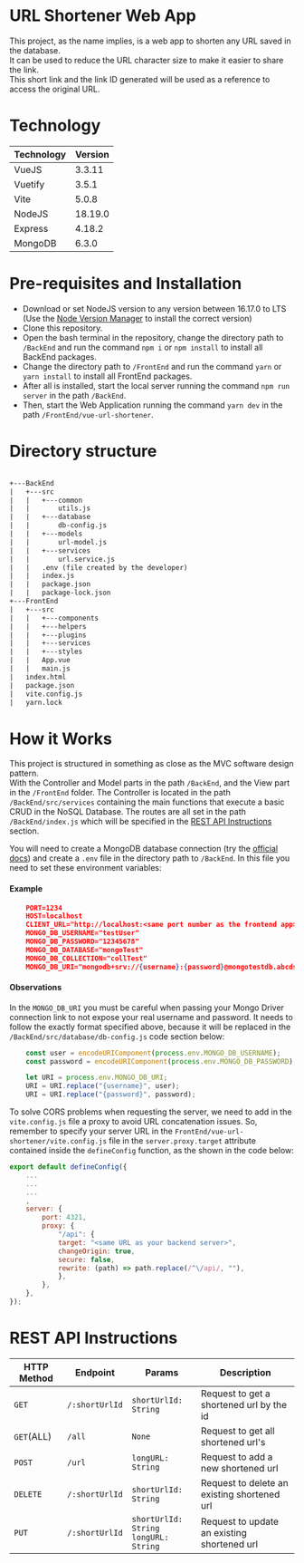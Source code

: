 # URL Shortener Web App

This project, as the name implies, is a web app to shorten any URL saved in the database.<br>
It can be used to reduce the URL character size to make it easier to share the link.<br>
This short link and the link ID generated will be used as a reference to access the original URL.

# Technology

| Technology | Version |
|----------|------|
| VueJS | 3.3.11 |
| Vuetify | 3.5.1 |
| Vite | 5.0.8 |
| NodeJS | 18.19.0 |
| Express | 4.18.2 |
| MongoDB | 6.3.0 |

# Pre-requisites and Installation

- Download or set NodeJS version to any version between 16.17.0 to LTS (Use the [Node Version Manager](https://github.com/nvm-sh/nvm) to install the correct version)
- Clone this repository.
- Open the bash terminal in the repository, change the directory path to `/BackEnd` and run the command `npm i` or `npm install` to install all BackEnd packages.
- Change the directory path to `/FrontEnd` and run the command `yarn` or `yarn install` to install all FrontEnd packages.
- After all is installed, start the local server running the command `npm run server` in the path `/BackEnd`.
- Then, start the Web Application running the command `yarn dev` in the path `/FrontEnd/vue-url-shortener`.

# Directory structure

```txt

+---BackEnd
|   +---src
|   |   +---common
|   |       utils.js
|   |   +---database
|   |       db-config.js
|   |   +---models
|   |       url-model.js
|   |   +---services
|   |       url.service.js
|   |   .env (file created by the developer)
|   |   index.js
|   |   package.json
|   |   package-lock.json
+---FrontEnd
|   +---src
|   |   +---components
|   |   +---helpers
|   |   +---plugins
|   |   +---services
|   |   +---styles
|   |   App.vue
|   |   main.js
|   index.html
|   package.json
|   vite.config.js
|   yarn.lock

```

# How it Works

This project is structured in something as close as the MVC software design pattern.<br>
With the Controller and Model parts in the path `/BackEnd`, and the View part in the `/FrontEnd` folder.
The Controller is located in the path `/BackEnd/src/services` containing the main functions that execute a basic CRUD in the NoSQL Database.
The routes are all set in the path `/BackEnd/index.js` which will be specified in the <a href="#restApi" >REST API Instructions</a> section.

You will need to create a MongoDB database connection (try the [official docs](https://www.mongodb.com/docs/atlas/getting-started/)) and create a `.env` file in the directory path to `/BackEnd`. In this file you need to set these environment variables:

#### Example

```json
    PORT=1234
    HOST=localhost
    CLIENT_URL="http://localhost:<same port number as the frontend app>:"
    MONGO_DB_USERNAME="testUser"
    MONGO_DB_PASSWORD="12345678"
    MONGO_DB_DATABASE="mongoTest"
    MONGO_DB_COLLECTION="collTest"
    MONGO_DB_URI="mongodb+srv://{username}:{password}@mongotestdb.abcdsz.mongodb.net/?retryWrites=true&w=majority"
```

#### Observations

In the `MONGO_DB_URI` you must be careful when passing your Mongo Driver connection link to not expose your real username and password.
It needs to follow the exactly format specified above, because it will be replaced in the `/BackEnd/src/database/db-config.js` code section below:

```js
    const user = encodeURIComponent(process.env.MONGO_DB_USERNAME);
    const password = encodeURIComponent(process.env.MONGO_DB_PASSWORD);

    let URI = process.env.MONGO_DB_URI;
    URI = URI.replace("{username}", user);
    URI = URI.replace("{password}", password);
```

To solve CORS problems when requesting the server, we need to add in the `vite.config.js` file a proxy to avoid URL concatenation issues.
So, remember to specify your server URL in the `FrontEnd/vue-url-shortener/vite.config.js` file in the `server.proxy.target` attribute contained inside the `defineConfig` function, as the shown in the code below:

```js
export default defineConfig({
    ...
    ...
    ...
    ,
    server: {
        port: 4321,
        proxy: {
            "/api": {
            target: "<same URL as your backend server>",
            changeOrigin: true,
            secure: false,
            rewrite: (path) => path.replace(/^\/api/, ""),
            },
        },
    },
});
```

<h1 id="restApi" >REST API Instructions</h1>

| HTTP Method | Endpoint | Params | Description |
|-------------|----------|--------|-------------|
|`GET` | `/:shortUrlId` | `shortUrlId: String` | Request to get a shortened url by the id |
| `GET`(ALL) | `/all` | `None`| Request to get all shortened url's |
| `POST` | `/url` | `longURL: String`| Request to add a new shortened url |
| `DELETE` | `/:shortUrlId` | `shortUrlId: String` | Request to delete an existing shortened url |
| `PUT` | `/:shortUrlId` | `shortUrlId: String` <br> `longURL: String` | Request to update an existing shortened url |4
